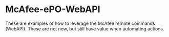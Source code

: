 # McAfee-ePO-WebAPI
These are examples of how to leverage the McAfee remote commands (WebAPI). These are not new, but still have value when automating actions.
